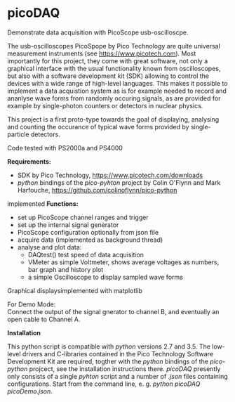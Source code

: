 # picoDAQ

Demonstrate data acquisition with PicoScope usb-oscilloscpe.

The usb-oscilloscopes PicoSpope by Pico Technology are quite universal
measurement instruments (see https://www.picotech.com). Most importantly
for this project, they come with great software, not only a graphical
interface with the usual functionality known from oscilloscopes, but
also with a software development kit (SDK) allowing to control the devices
with a wide range of high-level languages. This makes it possible to
implement a data acquistion system as is for example needed to record and ananlyse wave forms from randomly occuring signals, as are provided for
example by single-photon counters or detectors in nuclear physics.

This project is a first proto-type towards the goal of displaying,
analysing and counting the occurance of typical wave forms provided
by single-particle detectors.

Code tested with PS2000a and PS4000

**Requirements:**  

  - SDK by Pico Technology, https://www.picotech.com/downloads
  - *python* bindings of the *pico-pyhton* project by Colin O'Flynn
    and Mark Harfouche, https://github.com/colinoflynn/pico-python

implemented **Functions:**

  - set up PicoScope channel ranges and trigger
  - set up the internal signal generator
  - PicoScope configuration optionally from json file
  - acquire data (implemented as background thread)
  - analyse and plot data:
    - DAQtest()    test speed of data acquisition
    - VMeter       as simple Voltmeter, shows average voltages
       as numbers, bar graph and history plot
    - a simple Oscilloscope to display sampled wave forms

  Graphical displaysimplemented with matplotlib

  For Demo Mode:  
     Connect the output of the signal gnerator to channel B, and
     eventually an open cable to Channel A.

**Installation**

This python script is compatible with *python* versions 2.7 and 3.5.
The low-level drivers and C-libraries contained in the Pico Technology
Software Development Kit are required, togther with the *python* bindings
of the *pico-python* projcect, see the installation instructions there.
*picoDAQ* presently only consists of a single *pyhton* script and a
number of *.json* files containing configurations. Start from the command
line, e. g. *python picoDAQ picoDemo.json*.

